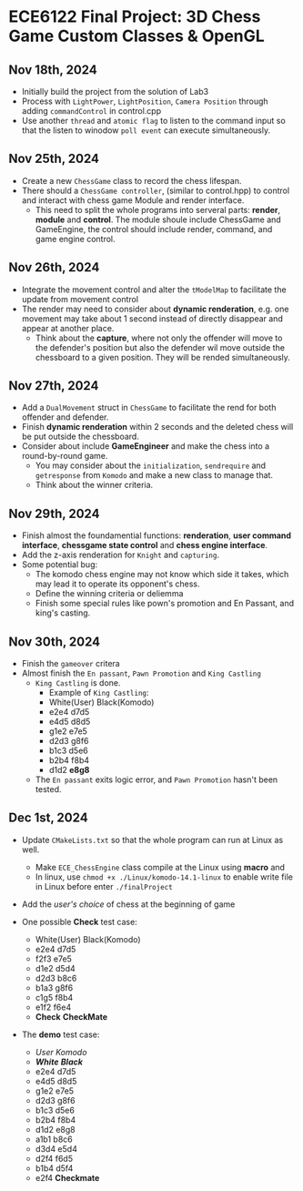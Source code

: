 # ECE6122 Final Project: 3D Chess Game Custom Classes & OpenGL

## Nov 18th, 2024
* Initially build the project from the solution of Lab3
* Process with `LightPower`, `LightPosition`, `Camera Position` through adding `commandControl` in control.cpp
* Use another `thread` and `atomic flag` to listen to the command input so that the listen to winodow `poll event` can execute simultaneously.

## Nov 25th, 2024
* Create a new `ChessGame` class to record the chess lifespan.
* There should a `ChessGame controller`, (similar to control.hpp) to control and interact with chess game Module and render interface.
    * This need to split the whole programs into serveral parts: **render**, **module** and **control**. The module shoule include ChessGame and GameEngine, the control should include render, command, and game engine control. 

## Nov 26th, 2024
* Integrate the movement control and alter the `tModelMap` to facilitate the update from movement control
* The render may need to consider about **dynamic renderation**, e.g. one movement may take about 1 second instead of directly disappear and appear at another place.
    * Think about the **capture**, where not only the offender will move to the defender's position but also the defender wil move outside the chessboard to a given position. They will be rended simultaneously.

## Nov 27th, 2024
* Add a `DualMovement` struct in `ChessGame` to facilitate the rend for both offender and defender.
* Finish **dynamic renderation** within 2 seconds and the deleted chess will be put outside the chessboard.
* Consider about include **GameEngineer** and make the chess into a round-by-round game.
    * You may consider about the `initialization`, `sendrequire` and `getresponse` from `Komodo` and make a new class to manage that.
    * Think about the winner criteria.

## Nov 29th, 2024
* Finish almost the foundamential functions: **renderation**, **user command interface**, **chessgame state control** and **chess engine interface**.
* Add the z-axis renderation for `Knight` and `capturing`.
* Some potential bug:
    * The komodo chess engine may not know which side it takes, which may lead it to operate its opponent's chess.
    * Define the winning criteria or deliemma
    * Finish some special rules like pown's promotion and En Passant, and king's casting.

## Nov 30th, 2024
* Finish the `gameover` critera
* Almost finish the `En passant`, `Pawn Promotion` and `King Castling`
    * `King Castling` is done.
        * Example of `King Castling`:
        * White(User)   Black(Komodo)
        * e2e4          d7d5
        * e4d5          d8d5
        * g1e2          e7e5
        * d2d3          g8f6
        * b1c3          d5e6
        * b2b4          f8b4
        * d1d2      **e8g8**
    * The `En passant` exits logic error, and `Pawn Promotion` hasn't been tested.

## Dec 1st, 2024
* Update `CMakeLists.txt` so that the whole program can run at Linux as well.
    * Make `ECE_ChessEngine` class compile at the Linux using **macro** and
    * In linux, use `chmod +x ./Linux/komodo-14.1-linux` to enable write file in Linux before enter `./finalProject`
* Add the *user's choice* of chess at the beginning of game
* One possible **Check** test case:  
    * White(User)       Black(Komodo)
    * e2e4              d7d5
    * f2f3              e7e5
    * d1e2              d5d4
    * d2d3              b8c6
    * b1a3              g8f6
    * c1g5              f8b4
    * e1f2              f6e4
    * **Check**         **CheckMate** 

* The **demo** test case:
    * *User*            *Komodo*
    * ***White***       ***Black***
    * e2e4              d7d5
    * e4d5              d8d5
    * g1e2              e7e5
    * d2d3              g8f6
    * b1c3              d5e6
    * b2b4              f8b4
    * d1d2              e8g8
    * a1b1              b8c6
    * d3d4              e5d4
    * d2f4              f6d5
    * b1b4              d5f4
    * e2f4              **Checkmate**
